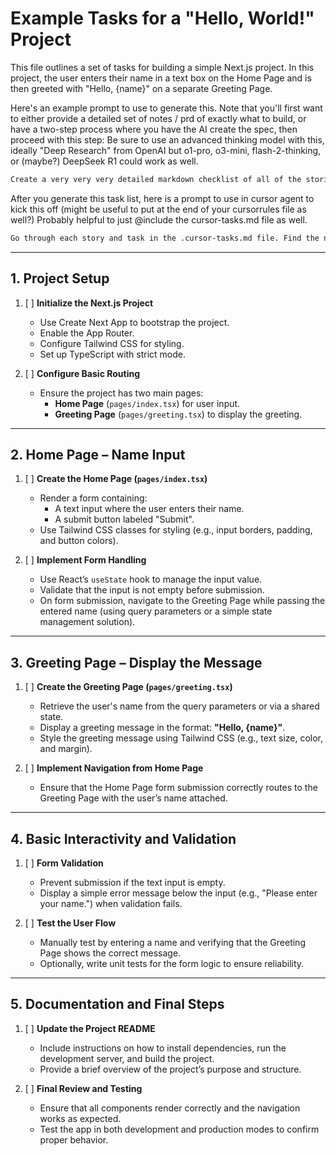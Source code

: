 # Example Tasks for a "Hello, World!" Project

This file outlines a set of tasks for building a simple Next.js project. In this project, the user enters their name in a text box on the Home Page and is then greeted with "Hello, {name}" on a separate Greeting Page.

Here's an example prompt to use to generate this. Note that you'll first want to either provide a detailed set of notes / prd of exactly what to build, or have a two-step process where you have the AI create the spec, then proceed with this step:
Be sure to use an advanced thinking model with this, ideally "Deep Research" from OpenAI but o1-pro, o3-mini, flash-2-thinking, or (maybe?) DeepSeek R1 could work as well. 

``` txt
Create a very very very detailed markdown checklist of all of the stories for this project plan, with one-story-point tasks (with unchecked checkboxes) that break down each story. It is critically important that all of the details to implement this are in this list. Note that a very competent AI Coding Agent will be using this list to autonomously create this application, so be sure not to miss any details whatsoever, no matter how much time and thinking you must do to complete this very challenging but critically important task.
```

After you generate this task list, here is a prompt to use in cursor agent to kick this off (might be useful to put at the end of your cursorrules file as well?)
Probably helpful to just @include the cursor-tasks.md file as well. 
``` txt
Go through each story and task in the .cursor-tasks.md file. Find the next story to work on. Review each unfinished task, correct any issues or ask for clarifications (only if absolutely needed!). Then proceed to create or edit files to complete each task. After you complete all the tasks in the story, update the file to check off any completed tasks. Run builds and commits after each story. Run all safe commands without asking for approval. Continue with each task until you have finished the story, then stop and wait for me to review.
```

---

## 1. **Project Setup**

1. [ ] **Initialize the Next.js Project**
   - Use Create Next App to bootstrap the project.
   - Enable the App Router.
   - Configure Tailwind CSS for styling.
   - Set up TypeScript with strict mode.

2. [ ] **Configure Basic Routing**
   - Ensure the project has two main pages:
     - **Home Page** (`pages/index.tsx`) for user input.
     - **Greeting Page** (`pages/greeting.tsx`) to display the greeting.

---

## 2. **Home Page – Name Input**

1. [ ] **Create the Home Page (`pages/index.tsx`)**
   - Render a form containing:
     - A text input where the user enters their name.
     - A submit button labeled "Submit".
   - Use Tailwind CSS classes for styling (e.g., input borders, padding, and button colors).

2. [ ] **Implement Form Handling**
   - Use React’s `useState` hook to manage the input value.
   - Validate that the input is not empty before submission.
   - On form submission, navigate to the Greeting Page while passing the entered name (using query parameters or a simple state management solution).

---

## 3. **Greeting Page – Display the Message**

1. [ ] **Create the Greeting Page (`pages/greeting.tsx`)**
   - Retrieve the user's name from the query parameters or via a shared state.
   - Display a greeting message in the format: **"Hello, {name}"**.
   - Style the greeting message using Tailwind CSS (e.g., text size, color, and margin).

2. [ ] **Implement Navigation from Home Page**
   - Ensure that the Home Page form submission correctly routes to the Greeting Page with the user’s name attached.

---

## 4. **Basic Interactivity and Validation**

1. [ ] **Form Validation**
   - Prevent submission if the text input is empty.
   - Display a simple error message below the input (e.g., "Please enter your name.") when validation fails.

2. [ ] **Test the User Flow**
   - Manually test by entering a name and verifying that the Greeting Page shows the correct message.
   - Optionally, write unit tests for the form logic to ensure reliability.

---

## 5. **Documentation and Final Steps**

1. [ ] **Update the Project README**
   - Include instructions on how to install dependencies, run the development server, and build the project.
   - Provide a brief overview of the project’s purpose and structure.

2. [ ] **Final Review and Testing**
   - Ensure that all components render correctly and the navigation works as expected.
   - Test the app in both development and production modes to confirm proper behavior.
